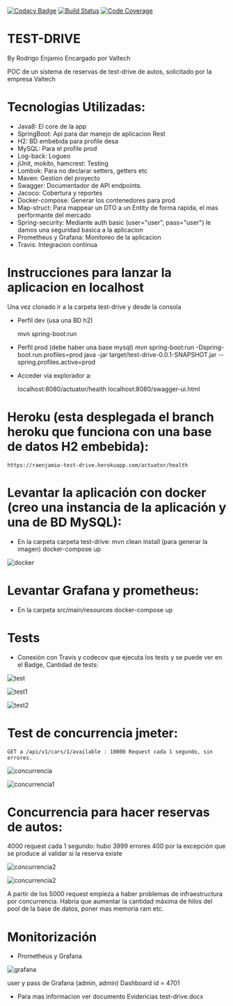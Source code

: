 ﻿ 
[![Codacy Badge](https://api.codacy.com/project/badge/Grade/2673ac5373bd4f13aa403e4389862abc)](https://app.codacy.com/app/raenjamio/valtech-testdrive?utm_source=github.com&utm_medium=referral&utm_content=raenjamio/valtech-testdrive&utm_campaign=Badge_Grade_Dashboard)
[![Build Status](https://travis-ci.org/raenjamio/valtech-testdrive.png?branch=master)](https://travis-ci.org/raenjamio/valtech-testdrive)
[![Code Coverage](https://img.shields.io/codecov/c/github/raenjamio/valtech-testdrive/master.svg)](https://codecov.io/github/raenjamio/valtech-testdrive?branch=master)

# TEST-DRIVE 
By Rodrigo Enjamio
Encargado por Valtech

POC de un sistema de reservas de test-drive de autos, solicitado por la empresa Valtech

# Tecnologias Utilizadas:
- Java8: El core de la app
- SpringBoot: Api para dar manejo de aplicacion Rest
- H2: BD embebida para profile desa
- MySQL: Para el profile prod
- Log-back: Logueo
- jUnit, mokito, hamcrest: Testing
- Lombok: Para no declarar setters, getters etc
- Maven: Gestion del proyecto
- Swagger: Documentador de API endpoints.
- Jacoco: Cobertura y reportes
- Docker-compose: Generar los contenedores para prod
- Map-struct: Para mappear un DTO a un Entity de forma rapida, el mas performante del mercado
- Spring-security: Mediante auth basic (user="user", pass="user") le damos una seguridad basica a la aplicacion
- Prometheus y Grafana: Monitoreo de la aplicacion
- Travis: Integracion continua

# Instrucciones para lanzar la aplicacion en localhost
Una vez clonado ir a la carpeta test-drive y desde la consola

- Perfil dev (usa una BD h2)

    mvn spring-boot:run

- Perfil prod (debe haber una base mysql)
    mvn spring-boot:run -Dspring-boot.run.profiles=prod
    java -jar target/test-drive-0.0.1-SNAPSHOT.jar --spring.profiles.active=prod

- Acceder via explorador a:

    localhost:8080/actuator/health
    localhost:8080/swagger-ui.html


# Heroku (esta desplegada el branch heroku que funciona con una base de datos H2 embebida):

    https://raenjamio-test-drive.herokuapp.com/actuator/health



# Levantar la aplicación con docker (creo una instancia de la aplicación y una de BD MySQL):
- En la carpeta  carpeta test-drive:
    mvn clean install (para generar la imagen)
    docker-compose up
    
 ![docker](./images/dockers.png)

# Levantar Grafana y prometheus:
- En la carpeta src/main/resources
    docker-compose up


# Tests
- Conexión con Travis y codecov	 que ejecuta los tests y se puede ver en el Badge, Cantidad de tests:

![test](./images/travis.png)

![test1](./images/testjunit.png)

![test2](./images/testcoverage.png)

# Test de concurrencia jmeter:

    GET a /api/v1/cars/1/available : 10000 Request cada 1 segundo, sin errores.


![concurrencia](./images/concurrencia10000-1.png)

![concurrencia1](./images/concurrencia10000-2.png)

# Concurrencia para hacer reservas de autos:
4000 request cada 1 segundo: hubo 3999 errores 400 por la excepción que se produce al validar si la reserva existe

![concurrencia2](./images/concurrencia4000-1.png)

![concurrencia2](./images/concurrencia4000-2.png)

A partir de los 5000 request empieza a haber problemas de infraestructura por concurrencia. Habría que aumentar la cantidad máxima de hilos del pool de la base de datos, poner mas memoria ram etc.

# Monitorización
- Prometheus y Grafana

![grafana](./images/grafana.png)

user y pass de Grafana (admin, admin)
Dashboard id = 4701

- Para mas informacion ver documento Evidencias test-drive.docx


